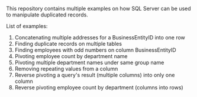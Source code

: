 This repository contains multiple examples on how SQL Server can be used to manipulate duplicated records.

List of examples:
1) Concatenating multiple addresses for a BusinessEntityID into one row
2) Finding duplicate records on multiple tables
3) Finding employees with odd numbers on column BusinessEntityID
4) Pivoting employee count by department name
5) Pivoting multiple department names under same group name
6) Removing repeating values from a column
7) Reverse pivoting a query's result (multiple columns) into only one column
8) Reverse pivoting employee count by department (columns into rows)
